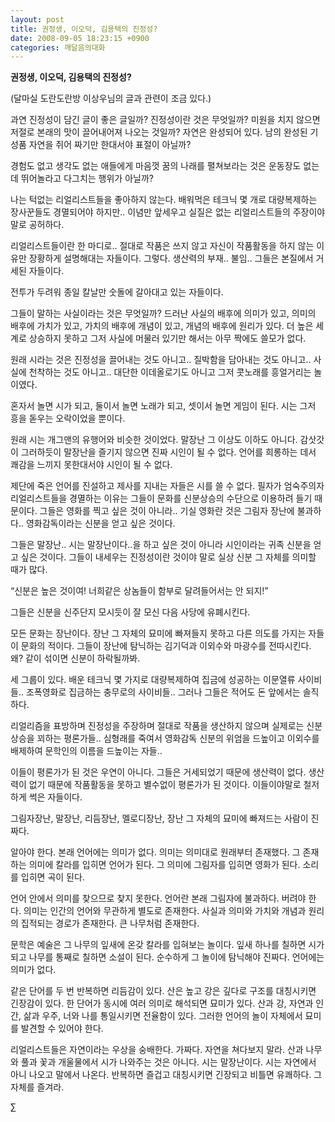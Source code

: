 ```yaml
---
layout: post
title: 권정생, 이오덕, 김용택의 진정성?
date: 2008-09-05 18:23:15 +0900
categories: 깨달음의대화
---
```

**권정생, 이오덕, 김용택의 진정성?**

(달마실 도란도란방 이상우님의 글과 관련이 조금 있다.)

과연 진정성이 담긴 글이 좋은 글일까? 진정성이란 것은 무엇일까? 미원을 치지 않으면 저절로 본래의 맛이 끌어내어져 나오는 것일까? 자연은 완성되어 있다. 남의 완성된 기성품 자연을 쥐어 짜기만 한대서야 표절이 아닐까? 

경험도 없고 생각도 없는 애들에게 마음껏 꿈의 나래를 펼쳐보라는 것은 운동장도 없는데 뛰어놀라고 다그치는 행위가 아닐까?

나는 턱없는 리얼리스트들을 좋아하지 않는다. 배워먹은 테크닉 몇 개로 대량복제하는 장사꾼들도 경멸되어야 하지만.. 이념만 앞세우고 실질은 없는 리얼리스트들의 주장이야말로 공허하다. 

리얼리스트들이란 한 마디로.. 절대로 작품은 쓰지 않고 자신이 작품활동을 하지 않는 이유만 장황하게 설명해대는 자들이다. 그렇다. 생산력의 부재.. 불임.. 그들은 본질에서 거세된 자들이다. 

전투가 두려워 종일 칼날만 숫돌에 갈아대고 있는 자들이다. 

그들이 말하는 사실이라는 것은 무엇일까? 드러난 사실의 배후에 의미가 있고, 의미의 배후에 가치가 있고, 가치의 배후에 개념이 있고, 개념의 배후에 원리가 있다. 더 높은 세계로 상승하지 못하고 그저 사실에 머물러 있기만 해서는 아무 짝에도 쓸모가 없다. 

원래 시라는 것은 진정성을 끌어내는 것도 아니고.. 질박함을 담아내는 것도 아니고.. 사실에 천착하는 것도 아니고.. 대단한 이데올로기도 아니고 그저 콧노래를 흥얼거리는 놀이였다. 

혼자서 놀면 시가 되고, 둘이서 놀면 노래가 되고, 셋이서 놀면 게임이 된다. 시는 그저 흥을 돋우는 오락이었을 뿐이다. 

원래 시는 개그맨의 유행어와 비슷한 것이었다. 말장난 그 이상도 이하도 아니다. 감삿갓이 그러하듯이 말장난을 즐기지 않으면 진짜 시인이 될 수 없다. 언어를 희롱하는 데서 쾌감을 느끼지 못한대서야 시인이 될 수 없다. 

제단에 죽은 언어를 진설하고 제사를 지내는 자들은 시를 쓸 수 없다. 필자가 엄숙주의자 리얼리스트들을 경멸하는 이유는 그들이 문화를 신분상승의 수단으로 이용하려 들기 때문이다. 그들은 영화를 찍고 싶은 것이 아니라.. 기실 영화란 것은 그림자 장난에 불과하다.. 영화감독이라는 신분을 얻고 싶은 것이다. 

그들은 말장난.. 시는 말장난이다..을 하고 싶은 것이 아니라 시인이라는 귀족 신분을 얻고 싶은 것이다. 그들이 내세우는 진정성이란 것이야 말로 실상 신분 그 자체를 의미할 때가 많다. 

“신분은 높은 것이여! 너희같은 상놈들이 함부로 달려들어서는 안 되지!”

그들은 신분을 신주단지 모시듯이 잘 모신 다음 사당에 유폐시킨다. 

모든 문화는 장난이다. 장난 그 자체의 묘미에 빠져들지 못하고 다른 의도를 가지는 자들이 문화의 적이다. 그들이 장난에 탐닉하는 김기덕과 이외수와 마광수를 전따시킨다. 왜? 같이 섞이면 신분이 하락될까봐.

세 그룹이 있다. 배운 테크닉 몇 가지로 대량복제하여 집금에 성공하는 이문열류 사이비들.. 조폭영화로 집금하는 충무로의 사이비들.. 그러나 그들은 적어도 돈 앞에서는 솔직하다. 

리얼리즘을 표방하며 진정성을 주장하며 절대로 작품을 생산하지 않으며 실제로는 신분상승을 꾀하는 평론가들.. 심형래를 죽여서 영화감독 신분의 위엄을 드높이고 이외수를 배제하여 문학인의 이름을 드높이는 자들..

이들이 평론가가 된 것은 우연이 아니다. 그들은 거세되었기 때문에 생산력이 없다. 생산력이 없기 때문에 작품활동을 못하고 별수없이 평론가가 된 것이다. 이들이야말로 철저하게 썩은 자들이다. 

그림자장난, 말장난, 리듬장난, 멜로디장난, 장난 그 자체의 묘미에 빠져드는 사람이 진짜다. 

알아야 한다. 본래 언어에는 의미가 없다. 의미는 의미대로 원래부터 존재했다. 그 존재하는 의미에 칼라를 입히면 언어가 된다. 그 의미에 그림자를 입히면 영화가 된다. 소리를 입히면 곡이 된다. 

언어 안에서 의미를 찾으므로 찾지 못한다. 언어란 본래 그림자에 불과하다. 버려야 한다. 의미는 인간의 언어와 무관하게 별도로 존재한다. 사실과 의미와 가치와 개념과 원리의 집적되는 경로가 존재한다. 큰 나무처럼 존재한다. 

문학은 예술은 그 나무의 잎새에 온갖 칼라를 입혀보는 놀이다. 잎새 하나를 칠하면 시가 되고 나무를 통째로 칠하면 소설이 된다. 순수하게 그 놀이에 탐닉해야 진짜다. 언어에는 의미가 없다.

같은 단어를 두 번 반복하면 리듬감이 있다. 산은 높고 강은 깊다로 구조를 대칭시키면 긴장감이 있다. 한 단어가 동시에 여러 의미로 해석되면 묘미가 있다. 산과 강, 자연과 인간, 삶과 우주, 너와 나를 통일시키면 전율함이 있다. 그러한 언어의 놀이 자체에서 묘미를 발견할 수 있어야 한다. 

리얼리스트들은 자연이라는 우상을 숭배한다. 가짜다. 자연을 쳐다보지 말라. 산과 나무와 풀과 꽃과 개울물에서 시가 나와주는 것은 아니다. 시는 말장난이다. 시는 자연에서 아니 나오고 말에서 나온다. 반복하면 즐겁고 대칭시키면 긴장되고 비틀면 유쾌하다. 그 자체를 즐겨라.



∑